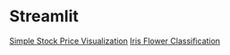 # Streamlit

[Simple Stock Price Visualization](https://github.com/Hongyanlee0614/Streamlit/tree/main/Static%20Stock%20Price%20Visualization)
[Iris Flower Classification](https://github.com/Hongyanlee0614/Streamlit/tree/main/Iris%20Flower%20Classification)
